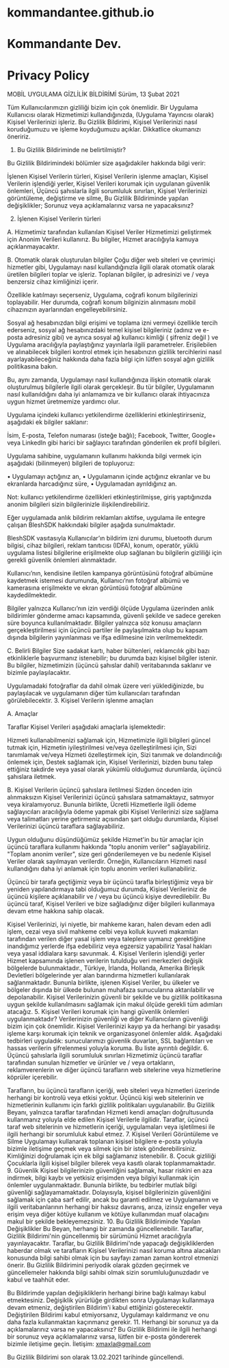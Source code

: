 # kommandantee.github.io
# Kommandante Dev.

# Privacy Policy

MOBİL UYGULAMA GİZLİLİK BİLDİRİMİ
Sürüm, 13 Şubat 2021
 
Tüm Kullanıcılarımızın gizliliği bizim için çok önemlidir. Bir Uygulama Kullanıcısı olarak Hizmetimizi kullandığınızda, (Uygulama Yayıncısı olarak) Kişisel Verilerinizi işleriz. Bu Gizlilik Bildirimi, Kişisel Verilerinizi nasıl koruduğumuzu ve işleme koyduğumuzu açıklar. Dikkatlice okumanızı öneririz. 
1. Bu Gizlilik Bildiriminde ne belirtilmiştir?
 
Bu Gizlilik Bildirimindeki bölümler size aşağıdakiler hakkında bilgi verir: 

İşlenen Kişisel Verilerin türleri,
Kişisel Verilerin işlenme amaçları, 
Kişisel Verilerin işlendiği yerler,
Kişisel Verileri korumak için uygulanan güvenlik önlemleri,
Üçüncü şahıslarla ilgili sorumluluk sınırları,
Kişisel Verilerinizi görüntüleme, değiştirme ve silme,
Bu Gizlilik Bildiriminde yapılan değişiklikler; 
Sorunuz veya açıklamalarınız varsa ne yapacaksınız? 

2. İşlenen Kişisel Verilerin türleri

A. Hizmetimiz tarafından kullanılan Kişisel Veriler 
Hizmetimizi geliştirmek için Anonim Verileri kullanırız. Bu bilgiler, Hizmet aracılığıyla kamuya açıklanmayacaktır.
 
B. Otomatik olarak oluşturulan bilgiler 
Çoğu diğer web siteleri ve çevrimiçi hizmetler gibi, Uygulamayı nasıl kullandığınızla ilgili olarak otomatik olarak üretilen bilgileri toplar ve işleriz. Toplanan bilgiler, ip adresinizi ve / veya benzersiz cihaz kimliğinizi içerir.
 
Özellikle katılmayı seçerseniz, Uygulama, coğrafi konum bilgilerinizi toplayabilir. Her durumda, coğrafi konum bilginizin alınmasını mobil cihazınızın ayarlarından engelleyebilirsiniz.
 
Sosyal ağ hesabınızdan bilgi erişimi ve toplama izni vermeyi özellikle tercih ederseniz, sosyal ağ hesabınızdaki temel kişisel bilgileriniz (adınız ve e-posta adresiniz gibi) ve ayrıca sosyal ağ kullanıcı kimliği ( şifreniz değil ) ve Uygulama aracılığıyla paylaştığınız yayınlarla ilgili parametreler. Erişilebilen ve alınabilecek bilgileri kontrol etmek için hesabınızın gizlilik tercihlerini nasıl ayarlayabileceğiniz hakkında daha fazla bilgi için lütfen sosyal ağın gizlilik politikasına bakın.

Bu, aynı zamanda, Uygulamayı nasıl kullandığınıza ilişkin otomatik olarak oluşturulmuş bilgilerle ilgili olarak gerçekleşir. Bu tür bilgiler, Uygulamanın nasıl kullanıldığını daha iyi anlamamıza ve bir kullanıcı olarak ihtiyacınıza uygun hizmet üretmemize yardımcı olur.

Uygulama içindeki kullanıcı yetkilendirme özelliklerini etkinleştirirseniz, aşağıdaki ek bilgiler saklanır: 

İsim,
E-posta,
Telefon numarası (isteğe bağlı);
Facebook, Twitter, Google+ veya LinkedIn gibi harici bir sağlayıcı tarafından gönderilen ek profil bilgileri.
 
Uygulama sahibine, uygulamanın kullanımı hakkında bilgi vermek için aşağıdaki (bilinmeyen) bilgileri de topluyoruz: 

• Uygulamayı açtığınız an,
• Uygulamanın içinde açtığınız ekranlar ve bu ekranlarda harcadığınız süre,
• Uygulamadan ayrıldığınız an.
 
Not: kullanıcı yetkilendirme özellikleri etkinleştirilmişse, giriş yaptığınızda anonim bilgileri sizin bilgilerinizle ilişkilendirebiliriz.

Eğer uygulamada anlık bildirim reklamları aktifse, uygulama ile entegre çalışan BleshSDK hakkındaki bilgiler aşağıda sunulmaktadır.
 
BleshSDK vasıtasıyla Kullanıcılar’ın bildirim izni durumu, bluetooth durum bilgisi, cihaz bilgileri, reklam tanıtıcısı (IDFA), konum, operatör, yüklü uygulama listesi bilgilerine erişilmekte olup sağlanan bu bilgilerin gizliliği için gerekli güvenlik önlemleri alınmaktadır.


Kullanıcı’nın, kendisine iletilen kampanya görüntüsünü fotoğraf albümüne kaydetmek istemesi durumunda, Kullanıcı’nın fotoğraf albümü ve kamerasına erişilmekte ve ekran görüntüsü fotoğraf albümüne kaydedilmektedir.


Bilgiler yalnızca Kullanıcı’nın izin verdiği ölçüde Uygulama üzerinden anlık bildirimler gönderme amacı kapsamında, güvenli şekilde ve sadece gereken süre boyunca kullanılmaktadır. Bilgiler yalnızca söz konusu amaçların gerçekleştirilmesi için üçüncü partiler ile paylaşılmakta olup bu kapsam dışında bilgilerin yayınlanması ve ifşa edilmesine izin verilmemektedir.



C. Belirli Bilgiler 
Size sadakat kartı, haber bültenleri, reklamcılık gibi bazı etkinliklerle başvurmanız istenebilir; bu durumda bazı kişisel bilgiler istenir. Bu bilgiler, hizmetimizin (üçüncü şahıslar dahil) veritabanında saklanır ve bizimle paylaşılacaktır.
 
Uygulamadaki fotoğraflar da dahil olmak üzere veri yüklediğinizde, bu paylaşılacak ve uygulamanın diğer tüm kullanıcıları tarafından görülebilecektir.
3. Kişisel Verilerin işlenme amaçları
 
A. Amaçlar 

Taraflar Kişisel Verileri aşağıdaki amaçlarla işlemektedir: 

Hizmeti kullanabilmenizi sağlamak için,
Hizmetimizle ilgili bilgileri güncel tutmak için,
Hizmetin iyileştirilmesi ve/veya özelleştirilmesi için,
Sizi tanımlamak ve/veya Hizmeti özelleştirmek için,
Sizi tanımak ve dolandırıcılığı önlemek için,
Destek sağlamak için,
Kişisel Verilerinizi, bizden bunu talep ettiğiniz takdirde veya yasal olarak yükümlü olduğumuz durumlarda, üçüncü şahıslara iletmek.
   
 
B. Kişisel Verilerin üçüncü şahıslara iletilmesi 
Sizden önceden izin alınmaksızın Kişisel Verilerinizi üçüncü şahıslara satmamaktayız, satmıyor veya kiralamıyoruz. Bununla birlikte, Ücretli Hizmetlerle ilgili ödeme sağlayıcıları aracılığıyla ödeme yapmak gibi Kişisel Verilerinizi size sağlama veya talimatları yerine getirmeniz açısından şart olduğu durumlarda, Kişisel Verilerinizi üçüncü taraflara sağlayabiliriz. 

Uygun olduğunu düşündüğümüz şekilde Hizmet'in bu tür amaçlar için üçüncü taraflara kullanımı hakkında "toplu anonim veriler" sağlayabiliriz. "Toplam anonim veriler", size geri gönderilemeyen ve bu nedenle Kişisel Veriler olarak sayılmayan verilerdir. Örneğin, Kullanıcıların Hizmeti nasıl kullandığını daha iyi anlamak için toplu anonim verileri kullanabiliriz.

Üçüncü bir tarafa geçtiğimiz veya bir üçüncü tarafla birleştiğimiz veya bir yeniden yapılandırmaya tabi olduğumuz durumda, Kişisel Verileriniz de üçüncü kişilere açıklanabilir ve / veya bu üçüncü kişiye devredilebilir. Bu üçüncü taraf, Kişisel Verileri ve bize sağladığınız diğer bilgileri kullanmaya devam etme hakkına sahip olacak. 

Kişisel Verilerinizi, iyi niyetle, bir mahkeme kararı, halen devam eden adli işlem, cezai veya sivil mahkeme celbi veya kolluk kuvveti makamları tarafından verilen diğer yasal işlem veya taleplere uymanız gerektiğine inandığımız yerlerde ifşa edebiliriz veya egzersiz yapabiliriz Yasal hakları veya yasal iddialara karşı savunmak. 
4. Kişisel Verilerin işlendiği yerler
Hizmet kapsamında işlenen verilerin tutulduğu veri merkezleri değişik bölgelerde bulunmaktadır., Türkiye, İrlanda, Hollanda, Amerika Birleşik Devletleri bölgelerinde yer alan barındırma hizmetleri kullanılarak sağlanmaktadır. Bununla birlikte, işlenen Kişisel Veriler, bu ülkeler ve bölgeler dışında bir ülkede bulunan muhafaza sunucularına aktarılabilir ve depolanabilir. Kişisel Verilerinizin güvenli bir şekilde ve bu gizlilik politikasına uygun şekilde kullanılmasını sağlamak için makul ölçüde gerekli tüm adımları atacağız.
5. Kişisel Verileri korumak için hangi güvenlik önlemleri uygulanmaktadır?
Verilerinizin güvenliği ve diğer Kullanıcıların güvenliği bizim için çok önemlidir. Kişisel Verilerinizi kayıp ya da herhangi bir yasadışı işleme karşı korumak için teknik ve organizasyonel önlemler aldık. Aşağıdaki tedbirleri uyguladık: sunucularımızı güvenlik duvarları, SSL bağlantıları ve hassas verilerin şifrelenmesi yoluyla koruma. Bu liste ayrıntılı değildir. 
6. Üçüncü şahıslarla ilgili sorumluluk sınırları
Hizmetimiz üçüncü taraflar tarafından sunulan hizmetler ve ürünler ve / veya ortakların, reklamverenlerin ve diğer üçüncü tarafların web sitelerine veya hizmetlerine köprüler içerebilir.
   
Tarafların, bu üçüncü tarafların içeriği, web siteleri veya hizmetleri üzerinde herhangi bir kontrolü veya etkisi yoktur. Üçüncü kişi web sitelerinin ve hizmetlerinin kullanımı için farklı gizlilik politikaları uygulanabilir. Bu Gizlilik Beyanı, yalnızca taraflar tarafından Hizmeti kendi amaçları doğrultusunda kullanmanız yoluyla elde edilen Kişisel Verilerle ilgilidir. Taraflar, üçüncü taraf web sitelerinin ve hizmetlerin içeriği, uygulamaları veya işletilmesi ile ilgili herhangi bir sorumluluk kabul etmez.
7. Kişisel Verileri Görüntüleme ve Silme
Uygulamayı kullanarak toplanan kişisel bilgilere e-posta yoluyla bizimle iletişime geçmek veya silmek için bir istek gönderebilirsiniz. Kimliğinizi doğrulamak için ek bilgi sağlamanız istenebilir.
8. Çocuk gizliliği
Çocuklarla ilgili kişisel bilgiler bilerek veya kasıtlı olarak toplanmamaktadır.
9. Güvenlik
Kişisel bilgilerinizin güvenliğini sağlamak, hasar riskini en aza indirmek, bilgi kaybı ve yetkisiz erişimden veya bilgiyi kullanmak için önlemler uygulanmaktadır. Bununla birlikte, bu tedbirler mutlak bilgi güvenliği sağlayamamaktadır. Dolayısıyla, kişisel bilgilerinizin güvenliğini sağlamak için çaba sarf edilir, ancak bu garanti edilmez ve Uygulamanın ve ilgili veritabanlarının herhangi bir haksız davranış, arıza, izinsiz engeller veya erişim veya diğer kötüye kullanım ve kötüye kullanımdan muaf olacağını makul bir şekilde bekleyemezsiniz.
10. Bu Gizlilik Bildiriminde Yapılan Değişiklikler
Bu Beyan, herhangi bir zamanda güncellenebilir. Taraflar, Gizlilik Bildirimi'nin güncellenmiş bir sürümünü Hizmet aracılığıyla yayınlayacaktır. Taraflar, bu Gizlilik Bildirimi'nde yapacağı değişikliklerden haberdar olmak ve tarafların Kişisel Verilerinizi nasıl koruma altına alacakları konusunda bilgi sahibi olmak için bu sayfayı zaman zaman kontrol etmenizi önerir. Bu Gizlilik Bildirimini periyodik olarak gözden geçirmek ve güncellemeler hakkında bilgi sahibi olmak sizin sorumluluğunuzdadır ve kabul ve taahhüt eder.
 
Bu Bildirimde yapılan değişikliklerin herhangi birine bağlı kalmayı kabul etmektesiniz. Değişiklik yürürlüğe girdikten sonra Uygulamayı kullanmaya devam etmeniz, değiştirilen Bildirim'i kabul ettiğinizi gösterecektir. Değiştirilen Bildirimi kabul etmiyorsanız, Uygulamayı kaldırmanız ve onu daha fazla kullanmaktan kaçınmanız gerekir. 
11. Herhangi bir sorunuz ya da açıklamalarınız varsa ne yapacaksınız?
Bu Gizlilik Bildirimi ile ilgili herhangi bir sorunuz veya açıklamalarınız varsa, lütfen bir e-posta göndererek bizimle iletişime geçin. 
İletişim: xmaxla@gmail.com

Bu Gizlilik Bildirimi son olarak 13.02.2021 tarihinde güncellendi.
